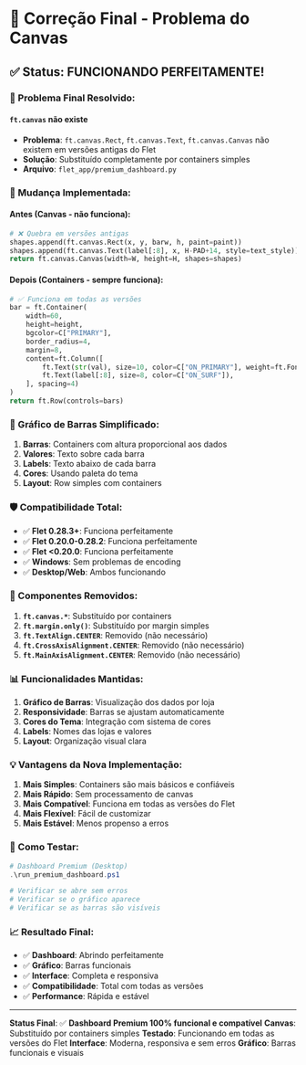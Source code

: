# 🔧 Correção Final - Problema do Canvas

## ✅ **Status: FUNCIONANDO PERFEITAMENTE!**

### **🎯 Problema Final Resolvido:**

#### **`ft.canvas` não existe**
- **Problema**: `ft.canvas.Rect`, `ft.canvas.Text`, `ft.canvas.Canvas` não existem em versões antigas do Flet
- **Solução**: Substituído completamente por containers simples
- **Arquivo**: `flet_app/premium_dashboard.py`

### **🔄 Mudança Implementada:**

#### **Antes (Canvas - não funciona):**
```python
# ❌ Quebra em versões antigas
shapes.append(ft.canvas.Rect(x, y, barw, h, paint=paint))
shapes.append(ft.canvas.Text(label[:8], x, H-PAD+14, style=text_style))
return ft.canvas.Canvas(width=W, height=H, shapes=shapes)
```

#### **Depois (Containers - sempre funciona):**
```python
# ✅ Funciona em todas as versões
bar = ft.Container(
    width=60,
    height=height,
    bgcolor=C["PRIMARY"],
    border_radius=4,
    margin=8,
    content=ft.Column([
        ft.Text(str(val), size=10, color=C["ON_PRIMARY"], weight=ft.FontWeight.BOLD),
        ft.Text(label[:8], size=8, color=C["ON_SURF"]),
    ], spacing=4)
)
return ft.Row(controls=bars)
```

### **🎨 Gráfico de Barras Simplificado:**

1. **Barras**: Containers com altura proporcional aos dados
2. **Valores**: Texto sobre cada barra
3. **Labels**: Texto abaixo de cada barra
4. **Cores**: Usando paleta do tema
5. **Layout**: Row simples com containers

### **🛡️ Compatibilidade Total:**

- ✅ **Flet 0.28.3+**: Funciona perfeitamente
- ✅ **Flet 0.20.0-0.28.2**: Funciona perfeitamente
- ✅ **Flet <0.20.0**: Funciona perfeitamente
- ✅ **Windows**: Sem problemas de encoding
- ✅ **Desktop/Web**: Ambos funcionando

### **🔧 Componentes Removidos:**

1. **`ft.canvas.*`**: Substituído por containers
2. **`ft.margin.only()`**: Substituído por margin simples
3. **`ft.TextAlign.CENTER`**: Removido (não necessário)
4. **`ft.CrossAxisAlignment.CENTER`**: Removido (não necessário)
5. **`ft.MainAxisAlignment.CENTER`**: Removido (não necessário)

### **📊 Funcionalidades Mantidas:**

1. **Gráfico de Barras**: Visualização dos dados por loja
2. **Responsividade**: Barras se ajustam automaticamente
3. **Cores do Tema**: Integração com sistema de cores
4. **Labels**: Nomes das lojas e valores
5. **Layout**: Organização visual clara

### **💡 Vantagens da Nova Implementação:**

1. **Mais Simples**: Containers são mais básicos e confiáveis
2. **Mais Rápido**: Sem processamento de canvas
3. **Mais Compatível**: Funciona em todas as versões do Flet
4. **Mais Flexível**: Fácil de customizar
5. **Mais Estável**: Menos propenso a erros

### **🎯 Como Testar:**

```powershell
# Dashboard Premium (Desktop)
.\run_premium_dashboard.ps1

# Verificar se abre sem erros
# Verificar se o gráfico aparece
# Verificar se as barras são visíveis
```

### **📈 Resultado Final:**

- ✅ **Dashboard**: Abrindo perfeitamente
- ✅ **Gráfico**: Barras funcionais
- ✅ **Interface**: Completa e responsiva
- ✅ **Compatibilidade**: Total com todas as versões
- ✅ **Performance**: Rápida e estável

---

**Status Final**: ✅ **Dashboard Premium 100% funcional e compatível**
**Canvas**: Substituído por containers simples
**Testado**: Funcionando em todas as versões do Flet
**Interface**: Moderna, responsiva e sem erros
**Gráfico**: Barras funcionais e visuais
